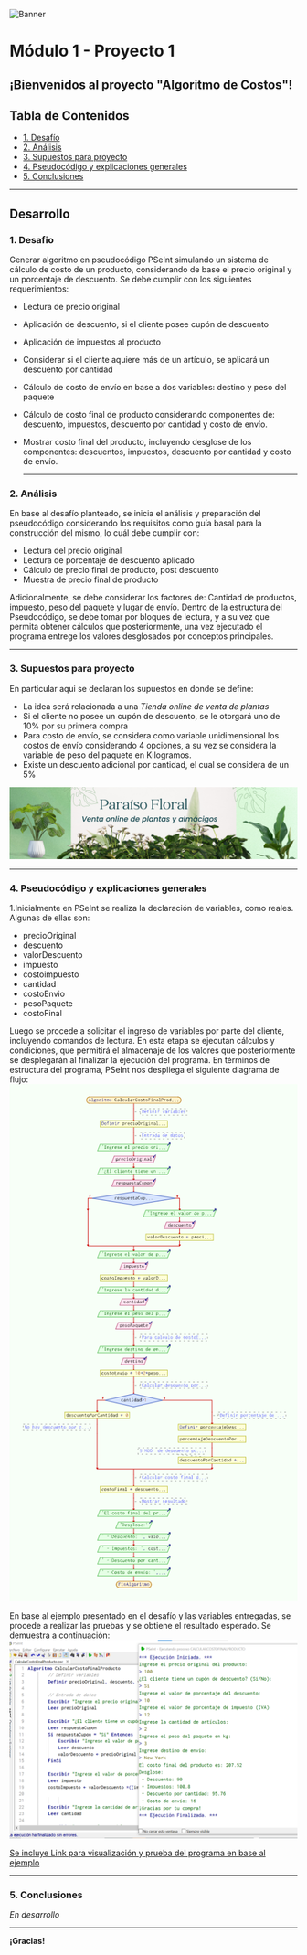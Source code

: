 ![Banner](./images/Banner_ppal.png)
# Módulo 1 - Proyecto 1
## ¡Bienvenidos al proyecto "Algoritmo de Costos"!

## Tabla de Contenidos
* [1. Desafío](#1-Desafío)
* [2. Análisis](#2-Análisis)
* [3. Supuestos para proyecto](#3-Supuestos-para-proyecto)
* [4. Pseudocódigo y explicaciones generales](#4-Pseudocódigo-y-explicaciones-generales)
* [5. Conclusiones](#5-Conclusiones)

****
## Desarrollo

### 1. Desafio
Generar algoritmo en pseudocódigo PSeInt simulando un sistema de cálculo de costo de un producto, considerando de base el precio original y un porcentaje de descuento. Se debe cumplir con los siguientes requerimientos:
- Lectura de precio original
- Aplicación de descuento, si el cliente posee cupón de descuento
- Aplicación de impuestos al producto
- Considerar si el cliente aquiere más de un artículo, se aplicará un descuento por cantidad
- Cálculo de costo de envío en base a dos variables: destino y peso del paquete
- Cálculo de costo final de producto considerando componentes de: descuento, impuestos, descuento por cantidad y costo de envío.
- Mostrar costo final del producto, incluyendo desglose de los componentes: descuentos, impuestos, descuento por cantidad y costo de envío.

  ****
  
### 2. Análisis
En base al desafío planteado, se inicia el análisis y preparación del pseudocódigo considerando los requisitos como guía basal para la construcción del mismo, lo cuál debe cumplir con:
- Lectura del precio original
- Lectura de porcentaje de descuento aplicado
- Cálculo de precio final de producto, post descuento
- Muestra de precio final de producto

Adicionalmente, se debe considerar los factores de: Cantidad de productos, impuesto, peso del paquete y lugar de envío.
Dentro de la estructura del Pseudocódigo, se debe tomar por bloques de lectura, y a su vez que permita obtener cálculos que posteriormente, una vez ejecutado el programa entrege los valores desglosados por conceptos principales.

****

### 3. Supuestos para proyecto
En  particular aqui se declaran los supuestos en donde se define:
- La idea será relacionada a una *Tienda online de venta de plantas*
- Si el cliente no posee un cupón de descuento, se le otorgará uno de 10% por su primera compra
- Para costo de envío, se considera como variable unidimensional los costos de envío considerando 4 opciones, a su vez se considera la variable de peso del paquete en Kilogramos.
- Existe un descuento adicional por cantidad, el cual se considera de un 5%


![img tienda de plantas](./images/Proyecto_plantas.png)

****

### 4. Pseudocódigo y explicaciones generales

1.Inicialmente en PSeInt se realiza la declaración de variables, como reales. Algunas de ellas son:
- precioOriginal
- descuento
- valorDescuento
- impuesto
- costoimpuesto
- cantidad
- costoEnvio
- pesoPaquete
- costoFinal

 Luego se procede a solicitar el ingreso de variables por parte del cliente, incluyendo comandos de lectura. En esta etapa se ejecutan cálculos y condiciones, que permitirá el almacenaje de los valores que posteriormente se desplegarán al finalizar la ejecución del programa.
En términos de estructura del programa, PSeInt nos despliega el siguiente diagrama de flujo:
  ![img diagrama de flujo](./images/Diagramaflujo.png)

 En base al ejemplo presentado en el desafío y las variables entregadas, se procede a realizar las pruebas y se obtiene el resultado esperado. Se demuestra a continuación:
  ![img resultado de ejemplo](./images/Ejemplo.png)

[Se incluye Link para visualización y prueba del programa en base al ejemplo](./CalcularCostoFinalProducto_Final_ATC.psc)
  
  ****
  
  ### 5. Conclusiones
  *En desarrollo*

  ****

**¡Gracias!**

